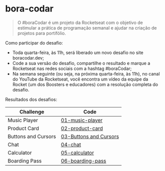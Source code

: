 # bora-codar

>O #boraCodar é um projeto da Rocketseat com o objetivo de  estimular a prática de programação semanal e ajudar na criação de projetos para portifólio.

Como participar do desafio:
- Toda quarta-feira, às 11h, será liberado um novo desafio no site boracodar.dev;
- Code a sua versão do desafio, compartilhe o resultado e marque a Rocketseat nas redes sociais com a hashtag #boraCodar;
- Na semana seguinte (ou seja, na próxima quarta-feira, às 11h), no canal do YouTube da Rocketseat, você encontra um vídeo da equipe da Rocket (um dos Boosters e educadores) com a resolução completa do desafio.

Resultados dos desafios:

| Challenge	   |   Code	|
|---|---|
| Music Player | [01-music-player](https://github.com/MatheusPrudente/bora-codar/tree/main/player-music) |
| Product Card | [02-product-card](https://github.com/MatheusPrudente/bora-codar/tree/main/card-product) |
| Buttons and Cursors | [03-Buttons and Cursors](https://github.com/MatheusPrudente/bora-codar/tree/main/buttons) |
| Chat | [04-chat](https://github.com/MatheusPrudente/bora-codar/tree/main/chat) |
| Calculator | [05-calculator](https://github.com/MatheusPrudente/bora-codar/tree/main/calculator) |
| Boarding Pass | [06-boarding-pass](https://github.com/MatheusPrudente/bora-codar/tree/main/boarding-pass) |

